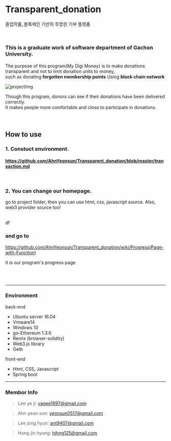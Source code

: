 # Transparent_donation
졸업작품_블록체인 기반의 투명한 기부 플랫폼

<br>

### This is a graduate work of software department of Gachon University.
#### 
The purpose of this program(My Digi Money) is to make donations transparent and not to limit donation units to money,
<br>such as donating **forgotten membership points**  Using **block chain network** 

![projectImg](https://user-images.githubusercontent.com/19389288/58070224-32140700-7bd3-11e9-861d-445e4cff36ac.PNG)


Though this program, donors can see if their donations have been delivered correctly.<br>
It makes people more comfortable and close to participate in donations.
<br>
<br>
<br>

## How to use
### 1. Constuct environment.
#### https://github.com/AhnYeonsun/Transparent_donation/blob/master/transaction.md
<br>

### 2. You can change our homepage.
go to project folder, then you can use html, css, javascript source.
Also, web3 provider source too!

<br> df

### and go to
https://github.com/AhnYeonsun/Transparent_donation/wiki/Progress(Page-with-Function) <br>

It is our program's progress page

<br>
<br>

<hr>

### Environment
back-end
* Ubuntu server 16.04
* Vmware14
* Windows 10
* go-Ethereum 1.3.6
* Remix (browser-solidity)
* Web3.js library
* Geth

front-end
* Html, CSS, Javascript
* Spring boot

<hr>

### Membor Info

> Lee ye ji: yagee1997@gmail.com<br>

> Ahn yeon sun: yeonsun0517@gmail.com<br>

> Lee jong hyun: ant9407@gmail.com<br>

> Hong jin hyung: hjhng125@gmail.com
<br>
<br>
